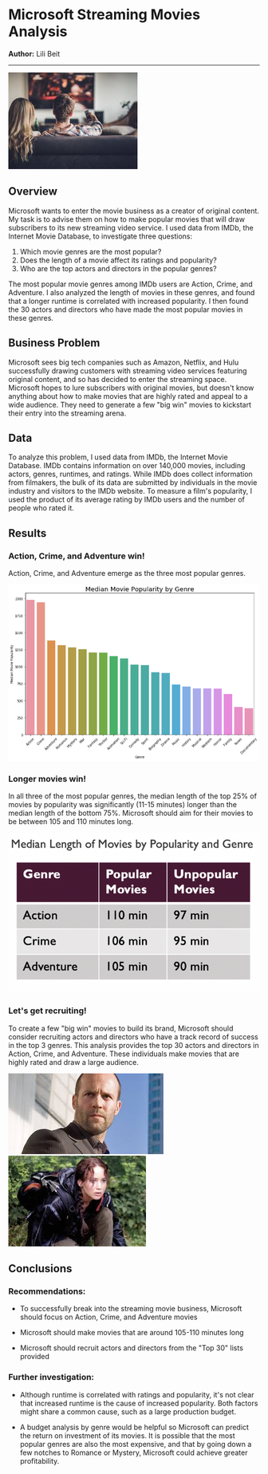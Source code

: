 # Microsoft Streaming Movies Analysis

**Author:** Lili Beit
***

![picture of couple watching TV](images/movie_viewers.jpeg)

## Overview

Microsoft wants to enter the movie business as a creator of original content.  My task is to advise them on how to make popular movies that will draw subscribers to its new streaming video service.  I used data from IMDb, the Internet Movie Database, to investigate three questions:

1. Which movie genres are the most popular?
2. Does the length of a movie affect its ratings and popularity?
3. Who are the top actors and directors in the popular genres?

The most popular movie genres among IMDb users are Action, Crime, and Adventure.  I also analyzed the length of movies in these genres, and found that a longer runtime is correlated with increased popularity.  I then found the 30 actors and directors who have made the most popular movies in these genres.  

## Business Problem

Microsoft sees big tech companies such as Amazon, Netflix, and Hulu successfully drawing customers with streaming video services featuring original content, and so has decided to enter the streaming space.  Microsoft hopes to lure subscribers with original movies, but doesn't know anything about how to make movies that are highly rated and appeal to a wide audience.  They need to generate a few "big win" movies to kickstart their entry into the streaming arena.

## Data

To analyze this problem, I used data from IMDb, the Internet Movie Database.  IMDb contains information on over 140,000 movies, including actors, genres, runtimes, and ratings.  While IMDb does collect information from filmakers, the bulk of its data are submitted by  individuals in the movie industry and visitors to the IMDb website.  To measure a film's popularity, I used the product of its average rating by IMDb users and the number of people who rated it.

## Results

### Action, Crime, and Adventure win!

Action, Crime, and Adventure emerge as the three most popular genres.  

![bar graph ranking movie genres by popularity](images/median-pop-by-genre.png)

### Longer movies win!

In all three of the most popular genres, the median length of the top 25% of movies by popularity was significantly (11-15 minutes) longer than the median length of the bottom 75%.  Microsoft should aim for their movies to be between 105 and 110 minutes long.

![Chart showing median runtimes for popular and unpopular movies.  For popular movies, runtimes are 110, 106, and 105 minutes long for Action, Crime, and Adventure movies respectively.  For unpopular movies in the same genres, runtimes are 97, 95, and 90 minutes.](images/runtime-chart.png)

### Let's get recruiting!

To create a few "big win" movies to build its brand, Microsoft should consider recruiting actors and directors who have a track record of success in the top 3 genres.  This analysis provides the top 30 actors and directors in Action, Crime, and Adventure.  These individuals make movies that are highly rated and draw a large audience.

![picture of Jason Statham](images/statham.jpeg) ![picture of Jennifer Lawrence](images/lawrence.jpeg)

## Conclusions

### Recommendations:

- To successfully break into the streaming movie business, Microsoft should focus on Action, Crime, and Adventure movies

- Microsoft should make movies that are around 105-110 minutes long

- Microsoft should recruit actors and directors from the "Top 30" lists provided

### Further investigation:

-  Although runtime is correlated with ratings and popularity, it's not clear that increased runtime is the cause of increased popularity.  Both factors might share a common cause, such as a large production budget.

- A budget analysis by genre would be helpful so Microsoft can predict the return on investment of its movies.  It is possible that the most popular genres are also the most expensive, and that by going down a few notches to Romance or Mystery, Microsoft could achieve greater profitability.

